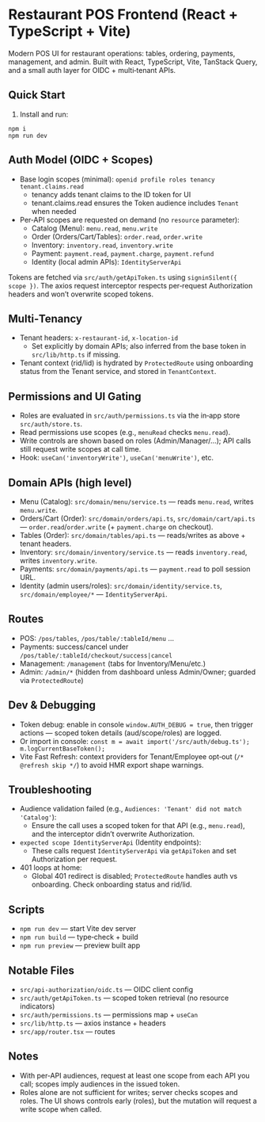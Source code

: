 # Restaurant POS Frontend (React + TypeScript + Vite)

Modern POS UI for restaurant operations: tables, ordering, payments, management, and admin. Built with React, TypeScript, Vite, TanStack Query, and a small auth layer for OIDC + multi‑tenant APIs.

## Quick Start

1) Install and run:

```
npm i
npm run dev
```

## Auth Model (OIDC + Scopes)

- Base login scopes (minimal): `openid profile roles tenancy tenant.claims.read`
  - tenancy adds tenant claims to the ID token for UI
  - tenant.claims.read ensures the Token audience includes `Tenant` when needed
- Per‑API scopes are requested on demand (no `resource` parameter):
  - Catalog (Menu): `menu.read`, `menu.write`
  - Order (Orders/Cart/Tables): `order.read`, `order.write`
  - Inventory: `inventory.read`, `inventory.write`
  - Payment: `payment.read`, `payment.charge`, `payment.refund`
  - Identity (local admin APIs): `IdentityServerApi`

Tokens are fetched via `src/auth/getApiToken.ts` using `signinSilent({ scope })`. The axios request interceptor respects per‑request Authorization headers and won’t overwrite scoped tokens.

## Multi‑Tenancy

- Tenant headers: `x-restaurant-id`, `x-location-id`
  - Set explicitly by domain APIs; also inferred from the base token in `src/lib/http.ts` if missing.
- Tenant context (rid/lid) is hydrated by `ProtectedRoute` using onboarding status from the Tenant service, and stored in `TenantContext`.

## Permissions and UI Gating

- Roles are evaluated in `src/auth/permissions.ts` via the in‑app store `src/auth/store.ts`.
- Read permissions use scopes (e.g., `menuRead` checks `menu.read`).
- Write controls are shown based on roles (Admin/Manager/…); API calls still request write scopes at call time.
- Hook: `useCan('inventoryWrite')`, `useCan('menuWrite')`, etc.

## Domain APIs (high level)

- Menu (Catalog): `src/domain/menu/service.ts` — reads `menu.read`, writes `menu.write`.
- Orders/Cart (Order): `src/domain/orders/api.ts`, `src/domain/cart/api.ts` — `order.read`/`order.write` (+ `payment.charge` on checkout).
- Tables (Order): `src/domain/tables/api.ts` — reads/writes as above + tenant headers.
- Inventory: `src/domain/inventory/service.ts` — reads `inventory.read`, writes `inventory.write`.
- Payments: `src/domain/payments/api.ts` — `payment.read` to poll session URL.
- Identity (admin users/roles): `src/domain/identity/service.ts`, `src/domain/employee/*` — `IdentityServerApi`.

## Routes

- POS: `/pos/tables`, `/pos/table/:tableId/menu` …
- Payments: success/cancel under `/pos/table/:tableId/checkout/success|cancel`
- Management: `/management` (tabs for Inventory/Menu/etc.)
- Admin: `/admin/*` (hidden from dashboard unless Admin/Owner; guarded via `ProtectedRoute`)

## Dev & Debugging

- Token debug: enable in console `window.AUTH_DEBUG = true`, then trigger actions — scoped token details (aud/scope/roles) are logged.
- Or import in console: `const m = await import('/src/auth/debug.ts'); m.logCurrentBaseToken();`
- Vite Fast Refresh: context providers for Tenant/Employee opt‑out (`/* @refresh skip */`) to avoid HMR export shape warnings.

## Troubleshooting

- Audience validation failed (e.g., `Audiences: 'Tenant' did not match 'Catalog'`):
  - Ensure the call uses a scoped token for that API (e.g., `menu.read`), and the interceptor didn’t overwrite Authorization.
- `expected scope IdentityServerApi` (Identity endpoints):
  - These calls request `IdentityServerApi` via `getApiToken` and set Authorization per request.
- 401 loops at home:
  - Global 401 redirect is disabled; `ProtectedRoute` handles auth vs onboarding. Check onboarding status and rid/lid.

## Scripts

- `npm run dev` — start Vite dev server
- `npm run build` — type‑check + build
- `npm run preview` — preview built app

## Notable Files

- `src/api-authorization/oidc.ts` — OIDC client config
- `src/auth/getApiToken.ts` — scoped token retrieval (no resource indicators)
- `src/auth/permissions.ts` — permissions map + `useCan`
- `src/lib/http.ts` — axios instance + headers
- `src/app/router.tsx` — routes

## Notes

- With per‑API audiences, request at least one scope from each API you call; scopes imply audiences in the issued token.
- Roles alone are not sufficient for writes; server checks scopes and roles. The UI shows controls early (roles), but the mutation will request a write scope when called.
